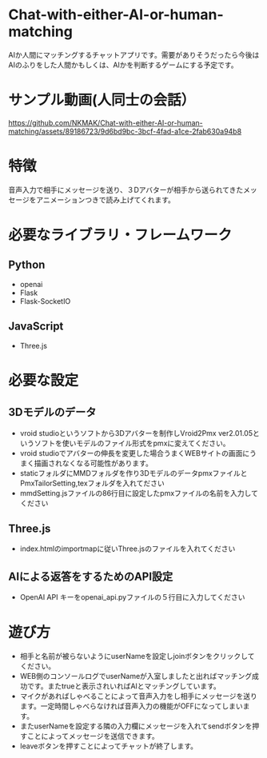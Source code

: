 # Chat-with-either-AI-or-human-matching

AIか人間にマッチングするチャットアプリです。需要がありそうだったら今後はAIのふりをした人間かもしくは、AIかを判断するゲームにする予定です。

# サンプル動画(人同士の会話）

https://github.com/NKMAK/Chat-with-either-AI-or-human-matching/assets/89186723/9d6bd9bc-3bcf-4fad-a1ce-2fab630a94b8


# 特徴

音声入力で相手にメッセージを送り、３Dアバターが相手から送られてきたメッセージをアニメーションつきで読み上げてくれます。

# 必要なライブラリ・フレームワーク
## Python
* openai
* Flask
* Flask-SocketIO

## JavaScript
* Three.js

# 必要な設定
## 3Dモデルのデータ
* vroid studioというソフトから3Dアバターを制作しVroid2Pmx ver2.01.05というソフトを使いモデルのファイル形式をpmxに変えてください。
* vroid studioでアバターの伸長を変更した場合うまくWEBサイトの画面にうまく描画されなくなる可能性があります。
* staticフォルダにMMDフォルダを作り3DモデルのデータpmxファイルとPmxTailorSetting,texフォルダを入れてださい
* mmdSetting.jsファイルの86行目に設定したpmxファイルの名前を入力してください

## Three.js
* index.htmlのimportmapに従いThree.jsのファイルを入れてください

## AIによる返答をするためのAPI設定
* OpenAI API キーをopenai_api.pyファイルの５行目に入力してください
  
# 遊び方
* 相手と名前が被らないようにuserNameを設定しjoinボタンをクリックしてください。
* WEB側のコンソールログでuserNameが入室しましたと出ればマッチング成功です。またtrueと表示されいればAIとマッチングしています。
* マイクがあればしゃべることによって音声入力をし相手にメッセージを送ります。一定時間しゃべらなければ音声入力の機能がOFFになってしまいます。
* またuserNameを設定する隣の入力欄にメッセージを入れてsendボタンを押すことによってメッセージを送信できます。
* leaveボタンを押すことによってチャットが終了します。
